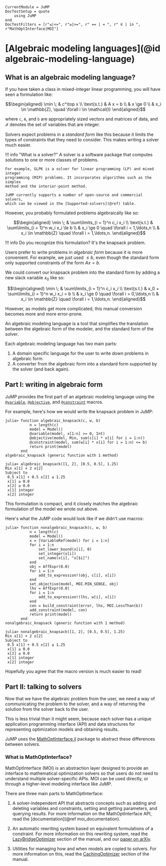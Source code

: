 ```@meta
CurrentModule = JuMP
DocTestSetup = quote
    using JuMP
end
DocTestFilters = [r"≤|<=", r"≥|>=", r" == | = ", r" ∈ | in ", r"MathOptInterface|MOI"]
```

# [Algebraic modeling languages](@id algebraic-modeling-language)

## What is an algebraic modeling language?

If you have taken a class in mixed-integer linear programming, you will have
seen a formulation like:
```math
\begin{aligned}
\min \;     & c^\top x \\
\text{s.t.} & A x = b  \\
            & x \ge 0  \\
            & x_i \in \mathbb{Z}, \quad \forall i \in \mathcal{I}
\end{aligned}
```
where `c`, `A`, and `b` are appropriately sized vectors and matrices of data,
and $\mathcal{I}$ denotes the set of variables that are integer.

Solvers expect problems in a _standard form_ like this because it limits the
types of constraints that they need to consider. This makes writing a solver
much easier.

!!! info "What is a solver?"
    A solver is a software package that computes solutions to one or more
    classes of problems.

    For example, GLPK is a solver for linear programming (LP) and mixed integer
    programming (MIP) problems. It incorporates algorithms such as the simplex
    method and the interior-point method.

    JuMP currently supports a number of open-source and commercial solvers,
    which can be viewed in the [Supported-solvers](@ref) table.


However, you probably formulated problems algebraically like so:
```math
\begin{aligned}
\min \;     & \sum\limits_{i = 1}^n c_i x_i                   \\
\text{s.t.} & \sum\limits_{i = 1}^n w_i x_i \le b             \\
            & x_i \ge 0 \quad \forall i = 1,\ldots,n          \\
            & x_i \in \mathbb{Z} \quad \forall i = 1,\ldots,n.
\end{aligned}
```
!!! info
    Do you recognize this formulation? It's the knapsack problem.

Users prefer to write problems in _algebraic form_ because it is more
convenient. For example, we just used $\le b$, even though the standard form
only supported constraints of the form $Ax = b$.

We could convert our knapsack problem into the standard form by adding a new
slack variable $x_0$ like so:
```math
\begin{aligned}
\min \;     & \sum\limits_{i = 1}^n c_i x_i            \\
\text{s.t.} & x_0 + \sum\limits_{i = 1}^n w_i x_i = b  \\
            & x_i \ge 0 \quad \forall i = 0,\ldots,n   \\
            & x_i \in \mathbb{Z} \quad \forall i = 1,\ldots,n.
\end{aligned}
```
However, as models get more complicated, this manual conversion becomes more and
more error-prone.

An algebraic modeling language is a tool that simplifies the translation between
the algebraic form of the modeler, and the standard form of the solver.

Each algebraic modeling language has two main parts:

 1. A domain specific language for the user to write down problems in algebraic
    form.
 2. A converter from the algebraic form into a standard form supported by the
    solver (and back again).

## Part I: writing in algebraic form

JuMP provides the first part of an algebraic modeling language using the
[`@variable`](@ref), [`@objective`](@ref), and [`@constraint`](@ref) macros.

For example, here's how we would write the knapsack problem in JuMP:
```jldoctest
julia> function algebraic_knapsack(c, w, b)
           n = length(c)
           model = Model()
           @variable(model, x[1:n] >= 0, Int)
           @objective(model, Min, sum(c[i] * x[i] for i = 1:n))
           @constraint(model, sum(w[i] * x[i] for i = 1:n) <= b)
           return print(model)
       end
algebraic_knapsack (generic function with 1 method)

julia> algebraic_knapsack([1, 2], [0.5, 0.5], 1.25)
Min x[1] + 2 x[2]
Subject to
 0.5 x[1] + 0.5 x[2] ≤ 1.25
 x[1] ≥ 0.0
 x[2] ≥ 0.0
 x[1] integer
 x[2] integer
```
This formulation is compact, and it closely matches the algebraic formulation of
the model we wrote out above.

Here's what the JuMP code would look like if we didn't use macros:
```jldoctest
julia> function nonalgebraic_knapsack(c, w, b)
           n = length(c)
           model = Model()
           x = [VariableRef(model) for i = 1:n]
           for i = 1:n
               set_lower_bound(x[i], 0)
               set_integer(x[i])
               set_name(x[i], "x[$i]")
           end
           obj = AffExpr(0.0)
           for i = 1:n
               add_to_expression!(obj, c[i], x[i])
           end
           set_objective(model, MOI.MIN_SENSE, obj)
           lhs = AffExpr(0.0)
           for i = 1:n
               add_to_expression!(lhs, w[i], x[i])
           end
           con = build_constraint(error, lhs, MOI.LessThan(b))
           add_constraint(model, con)
           return print(model)
       end
nonalgebraic_knapsack (generic function with 1 method)

julia> nonalgebraic_knapsack([1, 2], [0.5, 0.5], 1.25)
Min x[1] + 2 x[2]
Subject to
 0.5 x[1] + 0.5 x[2] ≤ 1.25
 x[1] ≥ 0.0
 x[2] ≥ 0.0
 x[1] integer
 x[2] integer
```

Hopefully you agree that the macro version is much easier to read!

## Part II: talking to solvers

Now that we have the algebraic problem from the user, we need a way of
communicating the problem to the solver, and a way of returning the solution
from the solver back to the user.

This is less trivial than it might seem, because each solver has a unique
application programming interface (API) and data structures for representing
optimization models and obtaining results.

JuMP uses the
[MathOptInterface.jl](https://github.com/jump-dev/MathOptInterface.jl)
package to abstract these differences between solvers.

### What is MathOptInterface?

MathOptInterface (MOI) is an abstraction layer designed to provide an
interface to mathematical optimization solvers so that users do not need to
understand multiple solver-specific APIs. MOI can be used directly, or through
a higher-level modeling interface like JuMP.

There are three main parts to MathOptInterface:

 1. A solver-independent API that abstracts concepts such as adding and deleting
    variables and constraints, setting and getting parameters, and querying
    results. For more information on the MathOptInterface API, read the
    [documentation](@ref moi_documentation).

 2. An automatic rewriting system based on equivalent formulations of a
    constraint. For more information on this rewriting system, read the
    [LazyBridgeOptimizer](@ref) section of the manual, and our
    [paper on arXiv](https://arxiv.org/abs/2002.03447).

 3. Utilities for managing how and when models are copied to solvers. For more
    information on this, read the [CachingOptimizer](@ref) section of the
    manual.
